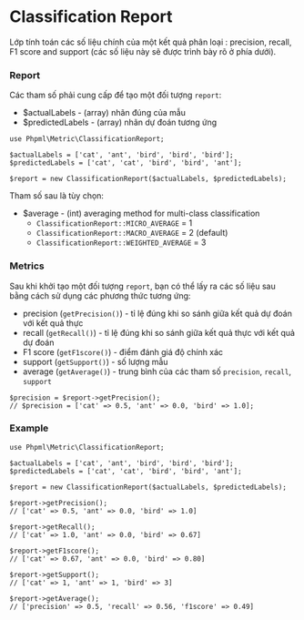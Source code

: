 # Classification Report

Lớp tính toán các số liệu chính của một kết quả phân loại : precision, recall, F1 score and support (các số liệu này sẽ được trình bày rõ ở phía dưới).

### Report

Các tham số phải cung cấp để tạo một đối tượng `report`:

* $actualLabels - (array) nhãn đúng của mẫu
* $predictedLabels - (array) nhãn dự đoán tương ứng

```
use Phpml\Metric\ClassificationReport;

$actualLabels = ['cat', 'ant', 'bird', 'bird', 'bird'];
$predictedLabels = ['cat', 'cat', 'bird', 'bird', 'ant'];

$report = new ClassificationReport($actualLabels, $predictedLabels);
```

Tham số sau là tùy chọn:

* $average - (int) averaging method for multi-class classification
    * `ClassificationReport::MICRO_AVERAGE` = 1
    * `ClassificationReport::MACRO_AVERAGE` = 2 (default)
    * `ClassificationReport::WEIGHTED_AVERAGE` = 3

### Metrics

Sau khi khởi tạo một đối tượng `report`, bạn có thể lấy ra các số liệu sau bằng cách sử dụng các phương thức tương ứng:

* precision (`getPrecision()`) - tỉ lệ đúng khi so sánh giữa kết quả dự đoán với kết quả thực
* recall (`getRecall()`) - tỉ lệ đúng khi so sánh giữa kết quả thực với kết quả dự đoán
* F1 score (`getF1score()`) - điểm đánh giá độ chính xác
* support (`getSupport()`) - số lượng mẫu
* average (`getAverage()`) - trung bình của các tham số `precision`, `recall`, `support`

```
$precision = $report->getPrecision();
// $precision = ['cat' => 0.5, 'ant' => 0.0, 'bird' => 1.0];
```

### Example

```
use Phpml\Metric\ClassificationReport;

$actualLabels = ['cat', 'ant', 'bird', 'bird', 'bird'];
$predictedLabels = ['cat', 'cat', 'bird', 'bird', 'ant'];

$report = new ClassificationReport($actualLabels, $predictedLabels);

$report->getPrecision();
// ['cat' => 0.5, 'ant' => 0.0, 'bird' => 1.0]

$report->getRecall();
// ['cat' => 1.0, 'ant' => 0.0, 'bird' => 0.67]

$report->getF1score();
// ['cat' => 0.67, 'ant' => 0.0, 'bird' => 0.80]

$report->getSupport();
// ['cat' => 1, 'ant' => 1, 'bird' => 3]

$report->getAverage();
// ['precision' => 0.5, 'recall' => 0.56, 'f1score' => 0.49]
```

